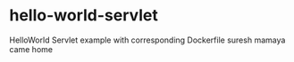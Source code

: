 # hello-world-servlet
HelloWorld Servlet example with corresponding Dockerfile
suresh mamaya came home
